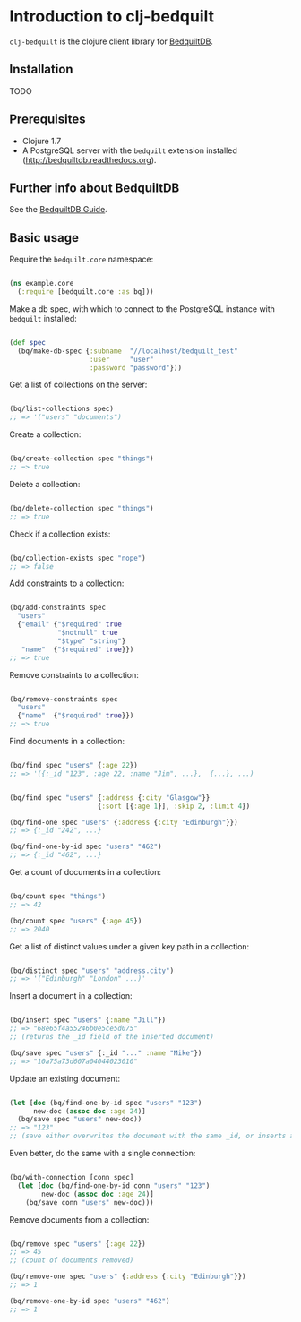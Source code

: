 # Introduction to clj-bedquilt

`clj-bedquilt` is the clojure client library for
[BedquiltDB](http://bedquiltdb.github.io).


## Installation

TODO


## Prerequisites

- Clojure 1.7
- A PostgreSQL server with the `bedquilt` extension installed
(http://bedquiltdb.readthedocs.org).

## Further info about BedquiltDB

See the [BedquiltDB Guide](http://bedquiltdb.readthedocs.org/en/latest/guide).


## Basic usage

Require the `bedquilt.core` namespace:

```clojure

(ns example.core
  (:require [bedquilt.core :as bq]))

```

Make a db spec, with which to connect to the PostgreSQL instance with
`bedquilt` installed:

```clojure

(def spec
  (bq/make-db-spec {:subname  "//localhost/bedquilt_test"
                    :user     "user"
                    :password "password"}))

```

Get a list of collections on the server:

```clojure

(bq/list-collections spec)
;; => '("users" "documents")

```

Create a collection:


```clojure

(bq/create-collection spec "things")
;; => true

```

Delete a collection:


```clojure

(bq/delete-collection spec "things")
;; => true

```

Check if a collection exists:

```clojure

(bq/collection-exists spec "nope")
;; => false

```

Add constraints to a collection:

```clojure

(bq/add-constraints spec
  "users"
  {"email" {"$required" true
            "$notnull" true
            "$type" "string"}
   "name"  {"$required" true}})
;; => true

```

Remove constraints to a collection:

```clojure

(bq/remove-constraints spec
  "users"
  {"name"  {"$required" true}})
;; => true

```


Find documents in a collection:

```clojure

(bq/find spec "users" {:age 22})
;; => '({:_id "123", :age 22, :name "Jim", ...},  {...}, ...)


(bq/find spec "users" {:address {:city "Glasgow"}}
                      {:sort [{:age 1}], :skip 2, :limit 4})

(bq/find-one spec "users" {:address {:city "Edinburgh"}})
;; => {:_id "242", ...}

(bq/find-one-by-id spec "users" "462")
;; => {:_id "462", ...}

```

Get a count of documents in a collection:

```clojure

(bq/count spec "things")
;; => 42

(bq/count spec "users" {:age 45})
;; => 2040

```


Get a list of distinct values under a given key path in a collection:

```clojure

(bq/distinct spec "users" "address.city")
;; => '("Edinburgh" "London" ...)'

```

Insert a document in a collection:

```clojure

(bq/insert spec "users" {:name "Jill"})
;; => "68e65f4a55246b0e5ce5d075"
;; (returns the _id field of the inserted document)

(bq/save spec "users" {:_id "..." :name "Mike"})
;; => "10a75a73d607a04044023010"

```

Update an existing document:

```clojure

(let [doc (bq/find-one-by-id spec "users" "123")
      new-doc (assoc doc :age 24)]
  (bq/save spec "users" new-doc))
;; => "123"
;; (save either overwrites the document with the same _id, or inserts a new document)

```

Even better, do the same with a single connection:

```clojure

(bq/with-connection [conn spec]
  (let [doc (bq/find-one-by-id conn "users" "123")
        new-doc (assoc doc :age 24)]
    (bq/save conn "users" new-doc)))

```

Remove documents from a collection:

```clojure

(bq/remove spec "users" {:age 22})
;; => 45
;; (count of documents removed)

(bq/remove-one spec "users" {:address {:city "Edinburgh"}})
;; => 1

(bq/remove-one-by-id spec "users" "462")
;; => 1

```

